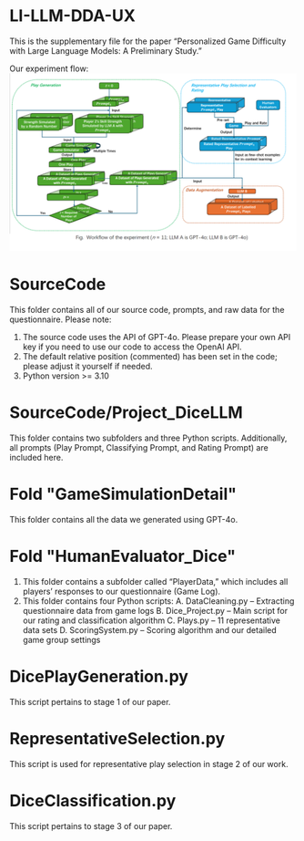 # LI-LLM-DDA-UX
This is the supplementary file for the paper “Personalized Game Difficulty with Large Language Models: A Preliminary Study.”

Our experiment flow:
<img src="https://github.com/Lxx007/LI-LLM-DDA-UX/blob/main/Flow.png" width="1000" />

# SourceCode
This folder contains all of our source code, prompts, and raw data for the questionnaire. 
Please note:
1. The source code uses the API of GPT-4o. Please prepare your own API key if you need to use our code to access the OpenAI API.
2. The default relative position (commented) has been set in the code; please adjust it yourself if needed.
3. Python version >= 3.10
# SourceCode/Project_DiceLLM
This folder contains two subfolders and three Python scripts. 
Additionally, all prompts (Play Prompt, Classifying Prompt, and Rating Prompt) are included here.
# Fold "GameSimulationDetail"
This folder contains all the data we generated using GPT-4o.
# Fold "HumanEvaluator_Dice"
1. This folder contains a subfolder called “PlayerData,” which includes all players’ responses to our questionnaire (Game Log).
2. This folder contains four Python scripts:
A. DataCleaning.py – Extracting questionnaire data from game logs
B. Dice_Project.py – Main script for our rating and classification algorithm
C. Plays.py – 11 representative data sets
D. ScoringSystem.py – Scoring algorithm and our detailed game group settings
# DicePlayGeneration.py
This script pertains to stage 1 of our paper.
# RepresentativeSelection.py
This script is used for representative play selection in stage 2 of our work.
# DiceClassification.py
This script pertains to stage 3 of our paper.
